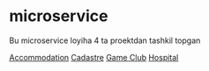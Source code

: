 # microservice

Bu microservice loyiha 4 ta proektdan tashkil topgan <br>

[Accommodation](https://github.com/bahriddin-abdusalomov/microservice/tree/main/src/Accommodation)
[Cadastre](https://github.com/bahriddin-abdusalomov/microservice/tree/main/src/Cadastre)
[Game Club](https://github.com/bahriddin-abdusalomov/microservice/tree/main/src/GameClub)
[Hospital](https://github.com/bahriddin-abdusalomov/microservice/tree/main/src/Hospital)
